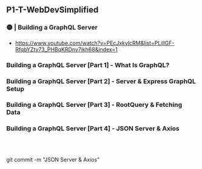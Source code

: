 ## P1-T-WebDevSimplified
### 🟡 | Building a GraphQL Server
- https://www.youtube.com/watch?v=PEcJxkylcRM&list=PLillGF-RfqbYZty73_PHBqKRDnv7ikh68&index=1
### Building a GraphQL Server [Part 1] - What Is GraphQL?
### Building a GraphQL Server [Part 2] - Server & Express GraphQL Setup
### Building a GraphQL Server [Part 3] - RootQuery & Fetching Data
### Building a GraphQL Server [Part 4] - JSON Server & Axios

<table>
  <!-- <tr>
    <td align="center">🔥 - query</td>
    <td align="center">⚡️ - mutation</td>
  </tr>
  <tr>
    <td align="center"><img src="https://github.com/gooba-lap/Q1-LEARN-GraphQL/blob/P1-T-WebDevSimplified/previews/query.png" width=50%></td>
    <td align="center"><img src="https://github.com/gooba-lap/Q1-LEARN-GraphQL/blob/P1-T-WebDevSimplified/previews/mutation.png" width=50%></td>
  </tr> -->
</table>

</br>







git commit -m "JSON Server & Axios"  